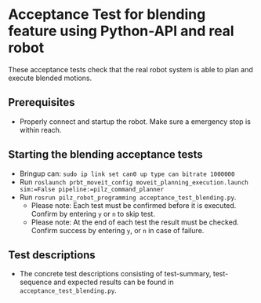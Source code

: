 <!--
Copyright (c) 2018 Pilz GmbH & Co. KG

This program is free software: you can redistribute it and/or modify
it under the terms of the GNU Lesser General Public License as published by
the Free Software Foundation, either version 3 of the License, or
(at your option) any later version.

This program is distributed in the hope that it will be useful,
but WITHOUT ANY WARRANTY; without even the implied warranty of
MERCHANTABILITY or FITNESS FOR A PARTICULAR PURPOSE.  See the
GNU Lesser General Public License for more details.

You should have received a copy of the GNU Lesser General Public License
along with this program.  If not, see <http://www.gnu.org/licenses/>.
-->

# Acceptance Test for blending feature using Python-API and real robot
These acceptance tests check that the real robot system is able to plan
and execute blended motions.

## Prerequisites
  - Properly connect and startup the robot. Make sure a emergency stop is within reach.

## Starting the blending acceptance tests
- Bringup can: `sudo ip link set can0 up type can bitrate 1000000`
- Run `roslaunch prbt_moveit_config moveit_planning_execution.launch sim:=False pipeline:=pilz_command_planner`
- Run `rosrun pilz_robot_programming acceptance_test_blending.py`.
  - Please note: Each test must be confirmed before it is executed.
Confirm by entering `y` or `n` to skip test.
  - Please note: At the end of each test the result must be checked.
Confirm success by entering `y`, or `n` in case of failure.


## Test descriptions
- The concrete test descriptions consisting of test-summary, test-sequence and
expected results can be found in `acceptance_test_blending.py`.

